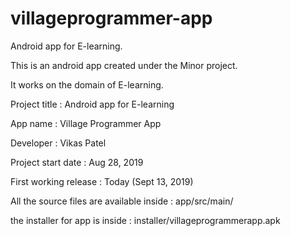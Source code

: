 # villageprogrammer-app
Android app for E-learning.

This is an android app created under the Minor project.

It works on the domain of E-learning. 


Project title : Android app for E-learning

App name : Village Programmer App

Developer : Vikas Patel

Project start date : Aug 28, 2019

First working release : Today (Sept 13, 2019) 


All the source files are available inside :  app/src/main/

the installer for app is inside :  installer/villageprogrammerapp.apk
